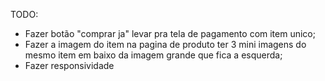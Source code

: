 TODO:

 - Fazer botão "comprar ja" levar pra tela de pagamento com item unico;
 - Fazer a imagem do item na pagina de produto ter 3 mini imagens do mesmo item em baixo da imagem grande que fica a esquerda;
 - Fazer responsividade
